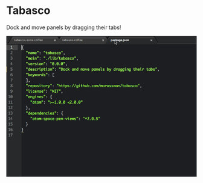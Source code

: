 # Tabasco

Dock and move panels by dragging their tabs!

![Screenshot](https://github.com/morassman/tabasco/blob/master/resources/demo.gif?raw=true)
